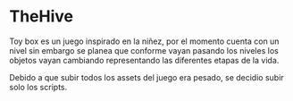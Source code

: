 # TheHive
Toy box es un juego inspirado en la niñez, por el momento cuenta con un nivel sin embargo se planea que conforme vayan pasando los niveles los objetos vayan cambiando representando las diferentes etapas de la vida.

Debido a que subir todos los assets del juego era pesado, se decidio subir solo los scripts.
